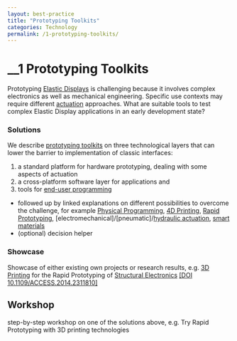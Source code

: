 ```yaml
---
layout: best-practice
title: "Prototyping Toolkits"
categories: Technology
permalink: /1-prototyping-toolkits/
---
```

# __1 Prototyping Toolkits
Prototyping [Elastic Displays](/glossary/elastic-display) is challenging because it involves complex electronics as well as mechanical engineering. Specific use contexts may require different [actuation](/glossary/) approaches. What are suitable tools to test complex Elastic Display applications in an early development state?

### Solutions
We describe [prototyping toolkits](/glossary/) on three technological layers that can lower the barrier to implementation of classic interfaces: 
1. a standard platform for hardware prototyping, dealing with some aspects of actuation
2. a cross-platform software layer for applications and
3. tools for [end-user programming](/glossary/)

- followed up by linked explanations on different possibilities to overcome the challenge, for example [Physical Programming](/glossary/), [4D Printing](/glossary/), [Rapid Prototyping](/glossary/), [electromechanical]/[pneumatic]/[hydraulic actuation](/glossary/), [smart materials](/glossary/)
- (optional) decision helper

### Showcase
Showcase of either existing own projects or research results, e.g. [3D Printing](/glossary/) for the Rapid Prototyping of [Structural Electronics](/glossary/) <a href="https://ieeexplore.ieee.org/document/6766751" target="_blank">[DOI 10.1109/ACCESS.2014.2311810]</a>

## Workshop
step-by-step workshop on one of the solutions above, e.g. Try Rapid Prototyping with 3D printing technologies

